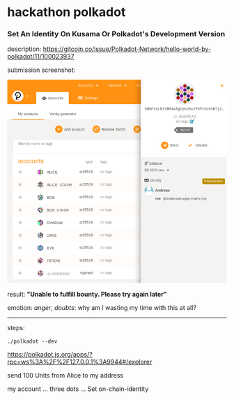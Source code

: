 # hackathon polkadot 

### Set An Identity On Kusama Or Polkadot's Development Version

description: https://gitcoin.co/issue/Polkadot-Network/hello-world-by-polkadot/11/100023937

submission screenshot:

![identity-dev-chain.png](identity-dev-chain.png)

result: **"Unable to fulfill bounty. Please try again later"**

emotion: *anger*, *doubts*: why am I wasting my time with this at all?



---

steps:

    ./polkadot --dev

https://polkadot.js.org/apps/?rpc=ws%3A%2F%2F127.0.0.1%3A9944#/explorer

send 100 Units from Alice to my address

my account ... three dots ... Set on-chain-identity

